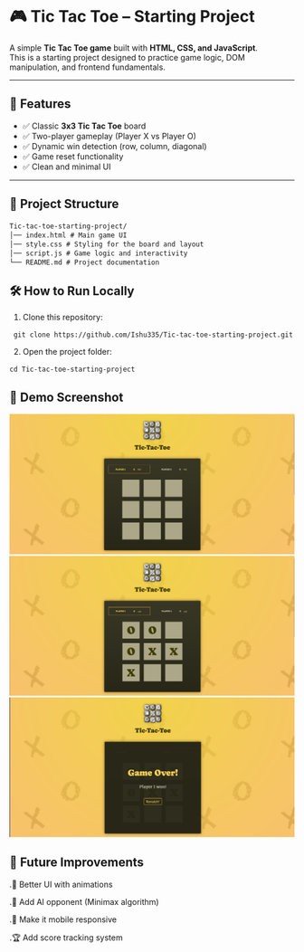 # 🎮 Tic Tac Toe – Starting Project

A simple **Tic Tac Toe game** built with **HTML, CSS, and JavaScript**.  
This is a starting project designed to practice game logic, DOM manipulation, and frontend fundamentals.  

---

## 🚀 Features
- ✅ Classic **3x3 Tic Tac Toe** board  
- ✅ Two-player gameplay (Player X vs Player O)  
- ✅ Dynamic win detection (row, column, diagonal)  
- ✅ Game reset functionality  
- ✅ Clean and minimal UI  

---

## 📂 Project Structure
```
Tic-tac-toe-starting-project/
│── index.html # Main game UI
│── style.css # Styling for the board and layout
│── script.js # Game logic and interactivity
└── README.md # Project documentation
```

## 🛠️ How to Run Locally
1. Clone this repository:
  ```
   git clone https://github.com/Ishu335/Tic-tac-toe-starting-project.git
  ```

 2. Open the project folder:
 ```
 cd Tic-tac-toe-starting-project
 ```
## 📸 Demo Screenshot

<div>
   <img src="https://github.com/Ishu335/Tic-tac-toe-starting-project/blob/dce2e5152d80d8a661478a1f25c2138c0cd45016/src/Screenshorts/Tic-tak-toe.png?raw=true" />
   <img src="https://github.com/Ishu335/Tic-tac-toe-starting-project/blob/dce2e5152d80d8a661478a1f25c2138c0cd45016/src/Screenshorts/Tic-tak-toe2.png?raw=true" />
   <img src="https://github.com/Ishu335/Tic-tac-toe-starting-project/blob/dce2e5152d80d8a661478a1f25c2138c0cd45016/src/Screenshorts/Tic-tak-toe3.png?raw=true" />
</div>
 
## 🌟 Future Improvements

  .🎨 Better UI with animations
  
  .🤖 Add AI opponent (Minimax algorithm)
  
  .📱 Make it mobile responsive
  
  .🏆 Add score tracking system
   
